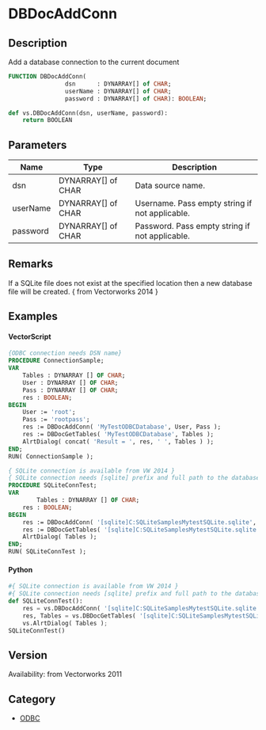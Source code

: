 # DBDocAddConn

## Description
Add a database connection to the current document

```pascal
FUNCTION DBDocAddConn(
				dsn      : DYNARRAY[] of CHAR;
				userName : DYNARRAY[] of CHAR;
				password : DYNARRAY[] of CHAR): BOOLEAN;
```

```python
def vs.DBDocAddConn(dsn, userName, password):
    return BOOLEAN
```

## Parameters
|Name|Type|Description|
|---|---|---|
|dsn|DYNARRAY[] of CHAR|Data source name.|
|userName|DYNARRAY[] of CHAR|Username. Pass empty string if not applicable.|
|password|DYNARRAY[] of CHAR|Password. Pass empty string if not applicable.|

## Remarks
If a SQLite file does not exist at the specified location then a new database file will be created. { from Vectorworks 2014 }

## Examples
#### VectorScript ####
```pascal
{ODBC connection needs DSN name}
PROCEDURE ConnectionSample;
VAR
	Tables : DYNARRAY [] OF CHAR;
	User : DYNARRAY [] OF CHAR;
	Pass : DYNARRAY [] OF CHAR;
	res : BOOLEAN;
BEGIN
	User := 'root';
	Pass := 'rootpass';
	res := DBDocAddConn( 'MyTestODBCDatabase', User, Pass );
	res := DBDocGetTables( 'MyTestODBCDatabase', Tables );
	AlrtDialog( concat( 'Result = ', res, ' ', Tables ) );
END;
RUN( ConnectionSample );

{ SQLite connection is available from VW 2014 }
{ SQLite connection needs [sqlite] prefix and full path to the database file }
PROCEDURE SQLiteConnTest;
VAR
        Tables : DYNARRAY [] OF CHAR;
	res : BOOLEAN;
BEGIN
	res := DBDocAddConn( '[sqlite]C:SQLiteSamplesMytestSQLite.sqlite', '', '' );
	res := DBDocGetTables( '[sqlite]C:SQLiteSamplesMytestSQLite.sqlite', Tables );
	AlrtDialog( Tables );
END;
RUN( SQLiteConnTest );
```
#### Python ####
```python
#{ SQLite connection is available from VW 2014 }
#{ SQLite connection needs [sqlite] prefix and full path to the database file }
def SQLiteConnTest():
	res = vs.DBDocAddConn( '[sqlite]C:SQLiteSamplesMytestSQLite.sqlite', '', '' );
	res, Tables = vs.DBDocGetTables( '[sqlite]C:SQLiteSamplesMytestSQLite.sqlite' )
	vs.AlrtDialog( Tables );
SQLiteConnTest()
```

## Version
Availability: from Vectorworks 2011

## Category
* [ODBC](../Categories/ODBC.md)
